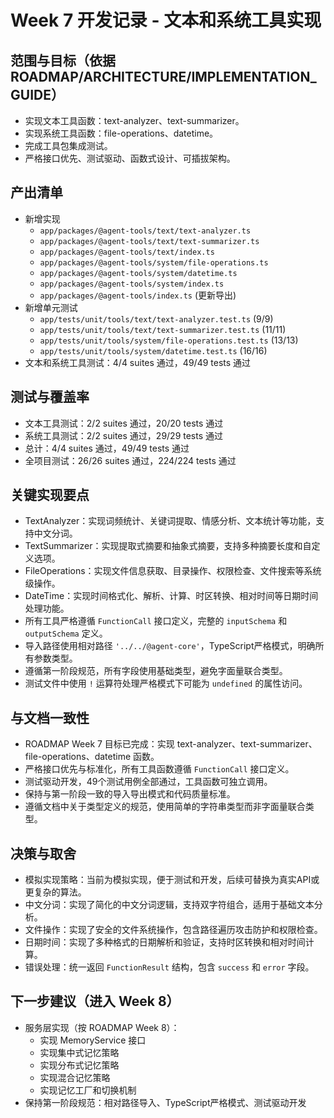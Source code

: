 # Week 7 开发记录 - 文本和系统工具实现

## 范围与目标（依据 ROADMAP/ARCHITECTURE/IMPLEMENTATION_GUIDE）
- 实现文本工具函数：text-analyzer、text-summarizer。
- 实现系统工具函数：file-operations、datetime。
- 完成工具包集成测试。
- 严格接口优先、测试驱动、函数式设计、可插拔架构。

## 产出清单
- 新增实现
  - `app/packages/@agent-tools/text/text-analyzer.ts`
  - `app/packages/@agent-tools/text/text-summarizer.ts`
  - `app/packages/@agent-tools/text/index.ts`
  - `app/packages/@agent-tools/system/file-operations.ts`
  - `app/packages/@agent-tools/system/datetime.ts`
  - `app/packages/@agent-tools/system/index.ts`
  - `app/packages/@agent-tools/index.ts` (更新导出)
- 新增单元测试
  - `app/tests/unit/tools/text/text-analyzer.test.ts` (9/9)
  - `app/tests/unit/tools/text/text-summarizer.test.ts` (11/11)
  - `app/tests/unit/tools/system/file-operations.test.ts` (13/13)
  - `app/tests/unit/tools/system/datetime.test.ts` (16/16)
- 文本和系统工具测试：4/4 suites 通过，49/49 tests 通过

## 测试与覆盖率
- 文本工具测试：2/2 suites 通过，20/20 tests 通过
- 系统工具测试：2/2 suites 通过，29/29 tests 通过
- 总计：4/4 suites 通过，49/49 tests 通过
- 全项目测试：26/26 suites 通过，224/224 tests 通过

## 关键实现要点
- TextAnalyzer：实现词频统计、关键词提取、情感分析、文本统计等功能，支持中文分词。
- TextSummarizer：实现提取式摘要和抽象式摘要，支持多种摘要长度和自定义选项。
- FileOperations：实现文件信息获取、目录操作、权限检查、文件搜索等系统级操作。
- DateTime：实现时间格式化、解析、计算、时区转换、相对时间等日期时间处理功能。
- 所有工具严格遵循 `FunctionCall` 接口定义，完整的 `inputSchema` 和 `outputSchema` 定义。
- 导入路径使用相对路径 `'../../@agent-core'`，TypeScript严格模式，明确所有参数类型。
- 遵循第一阶段规范，所有字段使用基础类型，避免字面量联合类型。
- 测试文件中使用 `!` 运算符处理严格模式下可能为 `undefined` 的属性访问。

## 与文档一致性
- ROADMAP Week 7 目标已完成：实现 text-analyzer、text-summarizer、file-operations、datetime 函数。
- 严格接口优先与标准化，所有工具函数遵循 `FunctionCall` 接口定义。
- 测试驱动开发，49个测试用例全部通过，工具函数可独立调用。
- 保持与第一阶段一致的导入导出模式和代码质量标准。
- 遵循文档中关于类型定义的规范，使用简单的字符串类型而非字面量联合类型。

## 决策与取舍
- 模拟实现策略：当前为模拟实现，便于测试和开发，后续可替换为真实API或更复杂的算法。
- 中文分词：实现了简化的中文分词逻辑，支持双字符组合，适用于基础文本分析。
- 文件操作：实现了安全的文件系统操作，包含路径遍历攻击防护和权限检查。
- 日期时间：实现了多种格式的日期解析和验证，支持时区转换和相对时间计算。
- 错误处理：统一返回 `FunctionResult` 结构，包含 `success` 和 `error` 字段。

## 下一步建议（进入 Week 8）
- 服务层实现（按 ROADMAP Week 8）：
  - 实现 MemoryService 接口
  - 实现集中式记忆策略
  - 实现分布式记忆策略
  - 实现混合记忆策略
  - 实现记忆工厂和切换机制
- 保持第一阶段规范：相对路径导入、TypeScript严格模式、测试驱动开发

